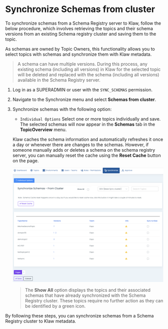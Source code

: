 # Synchronize Schemas from cluster

To synchronize schemas from a Schema Registry server to Klaw, follow the
below procedure, which involves retrieving the topics and their schema
versions from an existing Schema registry cluster and saving them to the
topic.

As schemas are owned by Topic Owners, this functionality allows you to
select topics with schemas and synchronize them with Klaw metadata.


>A schema can have multiple versions. During this process, any existing
    schema (including all versions) in Klaw for the selected topic will be
    deleted and replaced with the schema (including all versions) available
    in the Schema Registry server.


1.  Log in as a SUPERADMIN or user with the `SYNC_SCHEMAS` permission.
2.  Navigate to the Synchronize menu and select **Schemas from
    cluster**.
3.  Synchronize schemas with the following option:
    -   `Individual Options` Select one or more topics individually
        and save. The selected schemas will now appear in the
        **Schemas** tab in the **TopicOverview** menu.

    Klaw caches the schema information and automatically refreshes it once a
    day or whenever there are changes to the schemas. However, if someone
    manually adds or deletes a schema on the schema registry server, you can
    manually reset the cache using the **Reset Cache** button on the page.
    
    ![image](../../../static/images/sync/SyncSchemasFromCluster.png)

    > The **Show All** option displays the topics and their associated schemas that have already synchronized with the Schema Registry cluster. These topics require no further action as they can be identified by a green icon.

By following these steps, you can synchronize schemas from a Schema
Registry cluster to Klaw metadata.
